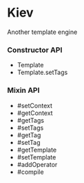 # Kiev
Another template engine

### Constructor API
- Template
- Template.setTags

### Mixin API
- #setContext
- #getContext
- #getTags
- #setTags
- #getTag
- #setTag
- #getTemplate
- #setTemplate
- #addOperator
- #compile



